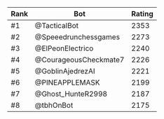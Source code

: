 Rank|Bot|Rating
---|---|---
#1|@TacticalBot|2353
#2|@Speeedrunchessgames|2273
#3|@ElPeonElectrico|2240
#4|@CourageousCheckmate7|2226
#5|@GoblinAjedrezAI|2221
#6|@PINEAPPLEMASK|2199
#7|@Ghost_HunteR2998|2187
#8|@tbhOnBot|2175

